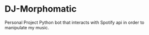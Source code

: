 # DJ-Morphomatic
Personal Project Python bot that interacts with Spotify api in order to manipulate my music.
